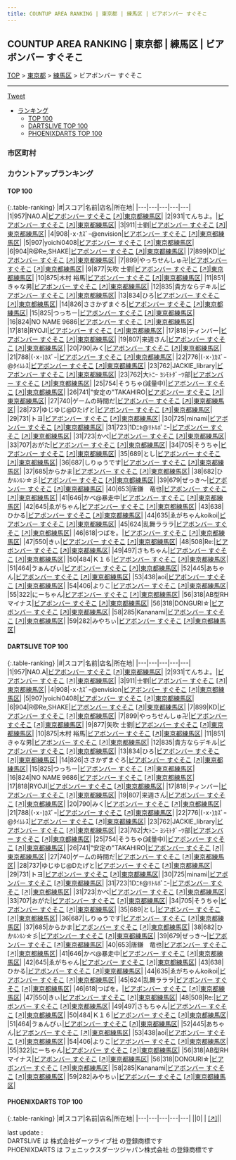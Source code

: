 ```yaml
---
title: COUNTUP AREA RANKING | 東京都 | 練馬区 | ビアボンバー すぐそこ
---
```

## COUNTUP AREA RANKING | 東京都 | 練馬区 | ビアボンバー すぐそこ

[TOP](/darts/rank/) > [東京都](/darts/rank/東京都/) > [練馬区](/darts/rank/東京都/練馬区/) > ビアボンバー すぐそこ

___

<a href="https://twitter.com/share?ref_src=twsrc%5Etfw" data-text="COUNTUP AREA RANKING | 東京都練馬区ビアボンバー すぐそこ" class="twitter-share-button" data-hashtags="DARTSLIVE,PHOENIXDARTS,darts,ダーツ" data-show-count="false">Tweet</a>

* [ランキング](#カウントアップランキング)
    * [TOP 100](#top-100)
    * [DARTSLIVE TOP 100](#dartslive-top-100)
    * [PHOENIXDARTS TOP 100](#phoenixdarts-top-100)

### 市区町村

<ul>

</ul>

### カウントアップランキング

#### TOP 100



{:.table-ranking}
|#|スコア|名前|店名|所在地|
|---|---|---|---|---|
|1|957|<span class="rank-name-dl">NAO.A</span>|<a href="/darts/rank/shops/3293f49c7e494a455f9f3321c1147265.html">ビアボンバー すぐそこ</a> <a href="https://search.dartslive.com/jp/shop/3293f49c7e494a455f9f3321c1147265">[↗]</a>|<a href="/darts/rank/東京都/練馬区">東京都練馬区</a>|
|2|931|<span class="rank-name-dl">てんちよ。</span>|<a href="/darts/rank/shops/3293f49c7e494a455f9f3321c1147265.html">ビアボンバー すぐそこ</a> <a href="https://search.dartslive.com/jp/shop/3293f49c7e494a455f9f3321c1147265">[↗]</a>|<a href="/darts/rank/東京都/練馬区">東京都練馬区</a>|
|3|911|<span class="rank-name-dl">士劉</span>|<a href="/darts/rank/shops/3293f49c7e494a455f9f3321c1147265.html">ビアボンバー すぐそこ</a> <a href="https://search.dartslive.com/jp/shop/3293f49c7e494a455f9f3321c1147265">[↗]</a>|<a href="/darts/rank/東京都/練馬区">東京都練馬区</a>|
|4|908|<span class="rank-name-dl">･x･ｶｽﾞｰ@envision</span>|<a href="/darts/rank/shops/3293f49c7e494a455f9f3321c1147265.html">ビアボンバー すぐそこ</a> <a href="https://search.dartslive.com/jp/shop/3293f49c7e494a455f9f3321c1147265">[↗]</a>|<a href="/darts/rank/東京都/練馬区">東京都練馬区</a>|
|5|907|<span class="rank-name-dl">yoichi0408</span>|<a href="/darts/rank/shops/3293f49c7e494a455f9f3321c1147265.html">ビアボンバー すぐそこ</a> <a href="https://search.dartslive.com/jp/shop/3293f49c7e494a455f9f3321c1147265">[↗]</a>|<a href="/darts/rank/東京都/練馬区">東京都練馬区</a>|
|6|904|<span class="rank-name-dl">R@Re,SHAKE</span>|<a href="/darts/rank/shops/3293f49c7e494a455f9f3321c1147265.html">ビアボンバー すぐそこ</a> <a href="https://search.dartslive.com/jp/shop/3293f49c7e494a455f9f3321c1147265">[↗]</a>|<a href="/darts/rank/東京都/練馬区">東京都練馬区</a>|
|7|899|<span class="rank-name-dl">KD</span>|<a href="/darts/rank/shops/3293f49c7e494a455f9f3321c1147265.html">ビアボンバー すぐそこ</a> <a href="https://search.dartslive.com/jp/shop/3293f49c7e494a455f9f3321c1147265">[↗]</a>|<a href="/darts/rank/東京都/練馬区">東京都練馬区</a>|
|7|899|<span class="rank-name-dl">やっちせんしゅ卍</span>|<a href="/darts/rank/shops/3293f49c7e494a455f9f3321c1147265.html">ビアボンバー すぐそこ</a> <a href="https://search.dartslive.com/jp/shop/3293f49c7e494a455f9f3321c1147265">[↗]</a>|<a href="/darts/rank/東京都/練馬区">東京都練馬区</a>|
|9|877|<span class="rank-name-dl">矢吹 士劉</span>|<a href="/darts/rank/shops/3293f49c7e494a455f9f3321c1147265.html">ビアボンバー すぐそこ</a> <a href="https://search.dartslive.com/jp/shop/3293f49c7e494a455f9f3321c1147265">[↗]</a>|<a href="/darts/rank/東京都/練馬区">東京都練馬区</a>|
|10|875|<span class="rank-name-dl">木村 裕馬</span>|<a href="/darts/rank/shops/3293f49c7e494a455f9f3321c1147265.html">ビアボンバー すぐそこ</a> <a href="https://search.dartslive.com/jp/shop/3293f49c7e494a455f9f3321c1147265">[↗]</a>|<a href="/darts/rank/東京都/練馬区">東京都練馬区</a>|
|11|851|<span class="rank-name-dl">きゃな男</span>|<a href="/darts/rank/shops/3293f49c7e494a455f9f3321c1147265.html">ビアボンバー すぐそこ</a> <a href="https://search.dartslive.com/jp/shop/3293f49c7e494a455f9f3321c1147265">[↗]</a>|<a href="/darts/rank/東京都/練馬区">東京都練馬区</a>|
|12|835|<span class="rank-name-dl">貴方ならデキル</span>|<a href="/darts/rank/shops/3293f49c7e494a455f9f3321c1147265.html">ビアボンバー すぐそこ</a> <a href="https://search.dartslive.com/jp/shop/3293f49c7e494a455f9f3321c1147265">[↗]</a>|<a href="/darts/rank/東京都/練馬区">東京都練馬区</a>|
|13|834|<span class="rank-name-dl">ひろ</span>|<a href="/darts/rank/shops/3293f49c7e494a455f9f3321c1147265.html">ビアボンバー すぐそこ</a> <a href="https://search.dartslive.com/jp/shop/3293f49c7e494a455f9f3321c1147265">[↗]</a>|<a href="/darts/rank/東京都/練馬区">東京都練馬区</a>|
|14|826|<span class="rank-name-dl">ささかずまぐろ</span>|<a href="/darts/rank/shops/3293f49c7e494a455f9f3321c1147265.html">ビアボンバー すぐそこ</a> <a href="https://search.dartslive.com/jp/shop/3293f49c7e494a455f9f3321c1147265">[↗]</a>|<a href="/darts/rank/東京都/練馬区">東京都練馬区</a>|
|15|825|<span class="rank-name-dl">つっちー</span>|<a href="/darts/rank/shops/3293f49c7e494a455f9f3321c1147265.html">ビアボンバー すぐそこ</a> <a href="https://search.dartslive.com/jp/shop/3293f49c7e494a455f9f3321c1147265">[↗]</a>|<a href="/darts/rank/東京都/練馬区">東京都練馬区</a>|
|16|824|<span class="rank-name-dl">NO NAME 9686</span>|<a href="/darts/rank/shops/3293f49c7e494a455f9f3321c1147265.html">ビアボンバー すぐそこ</a> <a href="https://search.dartslive.com/jp/shop/3293f49c7e494a455f9f3321c1147265">[↗]</a>|<a href="/darts/rank/東京都/練馬区">東京都練馬区</a>|
|17|818|<span class="rank-name-dl">RYOJI</span>|<a href="/darts/rank/shops/3293f49c7e494a455f9f3321c1147265.html">ビアボンバー すぐそこ</a> <a href="https://search.dartslive.com/jp/shop/3293f49c7e494a455f9f3321c1147265">[↗]</a>|<a href="/darts/rank/東京都/練馬区">東京都練馬区</a>|
|17|818|<span class="rank-name-dl">ティンバー</span>|<a href="/darts/rank/shops/3293f49c7e494a455f9f3321c1147265.html">ビアボンバー すぐそこ</a> <a href="https://search.dartslive.com/jp/shop/3293f49c7e494a455f9f3321c1147265">[↗]</a>|<a href="/darts/rank/東京都/練馬区">東京都練馬区</a>|
|19|807|<span class="rank-name-dl">来週さん</span>|<a href="/darts/rank/shops/3293f49c7e494a455f9f3321c1147265.html">ビアボンバー すぐそこ</a> <a href="https://search.dartslive.com/jp/shop/3293f49c7e494a455f9f3321c1147265">[↗]</a>|<a href="/darts/rank/東京都/練馬区">東京都練馬区</a>|
|20|790|<span class="rank-name-dl">みく</span>|<a href="/darts/rank/shops/3293f49c7e494a455f9f3321c1147265.html">ビアボンバー すぐそこ</a> <a href="https://search.dartslive.com/jp/shop/3293f49c7e494a455f9f3321c1147265">[↗]</a>|<a href="/darts/rank/東京都/練馬区">東京都練馬区</a>|
|21|788|<span class="rank-name-dl">(･x･)ｶｽﾞｰ</span>|<a href="/darts/rank/shops/3293f49c7e494a455f9f3321c1147265.html">ビアボンバー すぐそこ</a> <a href="https://search.dartslive.com/jp/shop/3293f49c7e494a455f9f3321c1147265">[↗]</a>|<a href="/darts/rank/東京都/練馬区">東京都練馬区</a>|
|22|776|<span class="rank-name-dl">(･x･)ｶｽﾞｰ@ﾀｲﾑﾚｽ</span>|<a href="/darts/rank/shops/3293f49c7e494a455f9f3321c1147265.html">ビアボンバー すぐそこ</a> <a href="https://search.dartslive.com/jp/shop/3293f49c7e494a455f9f3321c1147265">[↗]</a>|<a href="/darts/rank/東京都/練馬区">東京都練馬区</a>|
|23|762|<span class="rank-name-dl">JACKIE_library</span>|<a href="/darts/rank/shops/3293f49c7e494a455f9f3321c1147265.html">ビアボンバー すぐそこ</a> <a href="https://search.dartslive.com/jp/shop/3293f49c7e494a455f9f3321c1147265">[↗]</a>|<a href="/darts/rank/東京都/練馬区">東京都練馬区</a>|
|23|762|<span class="rank-name-dl">大ﾄﾆｰ ﾖｼﾓﾄﾀﾞｰﾂ部</span>|<a href="/darts/rank/shops/3293f49c7e494a455f9f3321c1147265.html">ビアボンバー すぐそこ</a> <a href="https://search.dartslive.com/jp/shop/3293f49c7e494a455f9f3321c1147265">[↗]</a>|<a href="/darts/rank/東京都/練馬区">東京都練馬区</a>|
|25|754|<span class="rank-name-dl">そうちゃ(減量中)</span>|<a href="/darts/rank/shops/3293f49c7e494a455f9f3321c1147265.html">ビアボンバー すぐそこ</a> <a href="https://search.dartslive.com/jp/shop/3293f49c7e494a455f9f3321c1147265">[↗]</a>|<a href="/darts/rank/東京都/練馬区">東京都練馬区</a>|
|26|741|<span class="rank-name-dl">&quot;安定の&quot;TAKAHIRO</span>|<a href="/darts/rank/shops/3293f49c7e494a455f9f3321c1147265.html">ビアボンバー すぐそこ</a> <a href="https://search.dartslive.com/jp/shop/3293f49c7e494a455f9f3321c1147265">[↗]</a>|<a href="/darts/rank/東京都/練馬区">東京都練馬区</a>|
|27|740|<span class="rank-name-dl">ゲームの時間だ</span>|<a href="/darts/rank/shops/3293f49c7e494a455f9f3321c1147265.html">ビアボンバー すぐそこ</a> <a href="https://search.dartslive.com/jp/shop/3293f49c7e494a455f9f3321c1147265">[↗]</a>|<a href="/darts/rank/東京都/練馬区">東京都練馬区</a>|
|28|737|<span class="rank-name-dl">ゆじゆじ@Dたげと</span>|<a href="/darts/rank/shops/3293f49c7e494a455f9f3321c1147265.html">ビアボンバー すぐそこ</a> <a href="https://search.dartslive.com/jp/shop/3293f49c7e494a455f9f3321c1147265">[↗]</a>|<a href="/darts/rank/東京都/練馬区">東京都練馬区</a>|
|29|731|<span class="rank-name-dl">トヨ</span>|<a href="/darts/rank/shops/3293f49c7e494a455f9f3321c1147265.html">ビアボンバー すぐそこ</a> <a href="https://search.dartslive.com/jp/shop/3293f49c7e494a455f9f3321c1147265">[↗]</a>|<a href="/darts/rank/東京都/練馬区">東京都練馬区</a>|
|30|725|<span class="rank-name-dl">minami</span>|<a href="/darts/rank/shops/3293f49c7e494a455f9f3321c1147265.html">ビアボンバー すぐそこ</a> <a href="https://search.dartslive.com/jp/shop/3293f49c7e494a455f9f3321c1147265">[↗]</a>|<a href="/darts/rank/東京都/練馬区">東京都練馬区</a>|
|31|723|<span class="rank-name-dl">1Dﾆｷ@ﾘﾄﾙﾎﾟﾆｰ</span>|<a href="/darts/rank/shops/3293f49c7e494a455f9f3321c1147265.html">ビアボンバー すぐそこ</a> <a href="https://search.dartslive.com/jp/shop/3293f49c7e494a455f9f3321c1147265">[↗]</a>|<a href="/darts/rank/東京都/練馬区">東京都練馬区</a>|
|31|723|<span class="rank-name-dl">かべ</span>|<a href="/darts/rank/shops/3293f49c7e494a455f9f3321c1147265.html">ビアボンバー すぐそこ</a> <a href="https://search.dartslive.com/jp/shop/3293f49c7e494a455f9f3321c1147265">[↗]</a>|<a href="/darts/rank/東京都/練馬区">東京都練馬区</a>|
|33|707|<span class="rank-name-dl">おがた</span>|<a href="/darts/rank/shops/3293f49c7e494a455f9f3321c1147265.html">ビアボンバー すぐそこ</a> <a href="https://search.dartslive.com/jp/shop/3293f49c7e494a455f9f3321c1147265">[↗]</a>|<a href="/darts/rank/東京都/練馬区">東京都練馬区</a>|
|34|705|<span class="rank-name-dl">そうちゃ</span>|<a href="/darts/rank/shops/3293f49c7e494a455f9f3321c1147265.html">ビアボンバー すぐそこ</a> <a href="https://search.dartslive.com/jp/shop/3293f49c7e494a455f9f3321c1147265">[↗]</a>|<a href="/darts/rank/東京都/練馬区">東京都練馬区</a>|
|35|689|<span class="rank-name-dl">とし</span>|<a href="/darts/rank/shops/3293f49c7e494a455f9f3321c1147265.html">ビアボンバー すぐそこ</a> <a href="https://search.dartslive.com/jp/shop/3293f49c7e494a455f9f3321c1147265">[↗]</a>|<a href="/darts/rank/東京都/練馬区">東京都練馬区</a>|
|36|687|<span class="rank-name-dl">しりゅうです</span>|<a href="/darts/rank/shops/3293f49c7e494a455f9f3321c1147265.html">ビアボンバー すぐそこ</a> <a href="https://search.dartslive.com/jp/shop/3293f49c7e494a455f9f3321c1147265">[↗]</a>|<a href="/darts/rank/東京都/練馬区">東京都練馬区</a>|
|37|685|<span class="rank-name-dl">からかま</span>|<a href="/darts/rank/shops/3293f49c7e494a455f9f3321c1147265.html">ビアボンバー すぐそこ</a> <a href="https://search.dartslive.com/jp/shop/3293f49c7e494a455f9f3321c1147265">[↗]</a>|<a href="/darts/rank/東京都/練馬区">東京都練馬区</a>|
|38|682|<span class="rank-name-dl">ひかﾙﾝﾙﾝ☆彡</span>|<a href="/darts/rank/shops/3293f49c7e494a455f9f3321c1147265.html">ビアボンバー すぐそこ</a> <a href="https://search.dartslive.com/jp/shop/3293f49c7e494a455f9f3321c1147265">[↗]</a>|<a href="/darts/rank/東京都/練馬区">東京都練馬区</a>|
|39|679|<span class="rank-name-dl">ぜっき〜</span>|<a href="/darts/rank/shops/3293f49c7e494a455f9f3321c1147265.html">ビアボンバー すぐそこ</a> <a href="https://search.dartslive.com/jp/shop/3293f49c7e494a455f9f3321c1147265">[↗]</a>|<a href="/darts/rank/東京都/練馬区">東京都練馬区</a>|
|40|653|<span class="rank-name-dl">唐鎌　竜也</span>|<a href="/darts/rank/shops/3293f49c7e494a455f9f3321c1147265.html">ビアボンバー すぐそこ</a> <a href="https://search.dartslive.com/jp/shop/3293f49c7e494a455f9f3321c1147265">[↗]</a>|<a href="/darts/rank/東京都/練馬区">東京都練馬区</a>|
|41|646|<span class="rank-name-dl">かべ@暴走中</span>|<a href="/darts/rank/shops/3293f49c7e494a455f9f3321c1147265.html">ビアボンバー すぐそこ</a> <a href="https://search.dartslive.com/jp/shop/3293f49c7e494a455f9f3321c1147265">[↗]</a>|<a href="/darts/rank/東京都/練馬区">東京都練馬区</a>|
|42|645|<span class="rank-name-dl">ゑがちゃん</span>|<a href="/darts/rank/shops/3293f49c7e494a455f9f3321c1147265.html">ビアボンバー すぐそこ</a> <a href="https://search.dartslive.com/jp/shop/3293f49c7e494a455f9f3321c1147265">[↗]</a>|<a href="/darts/rank/東京都/練馬区">東京都練馬区</a>|
|43|638|<span class="rank-name-dl">ひかる</span>|<a href="/darts/rank/shops/3293f49c7e494a455f9f3321c1147265.html">ビアボンバー すぐそこ</a> <a href="https://search.dartslive.com/jp/shop/3293f49c7e494a455f9f3321c1147265">[↗]</a>|<a href="/darts/rank/東京都/練馬区">東京都練馬区</a>|
|44|635|<span class="rank-name-dl">ゑがちゃんkoikoi</span>|<a href="/darts/rank/shops/3293f49c7e494a455f9f3321c1147265.html">ビアボンバー すぐそこ</a> <a href="https://search.dartslive.com/jp/shop/3293f49c7e494a455f9f3321c1147265">[↗]</a>|<a href="/darts/rank/東京都/練馬区">東京都練馬区</a>|
|45|624|<span class="rank-name-dl">乱舞ラララ</span>|<a href="/darts/rank/shops/3293f49c7e494a455f9f3321c1147265.html">ビアボンバー すぐそこ</a> <a href="https://search.dartslive.com/jp/shop/3293f49c7e494a455f9f3321c1147265">[↗]</a>|<a href="/darts/rank/東京都/練馬区">東京都練馬区</a>|
|46|618|<span class="rank-name-dl">つばを。</span>|<a href="/darts/rank/shops/3293f49c7e494a455f9f3321c1147265.html">ビアボンバー すぐそこ</a> <a href="https://search.dartslive.com/jp/shop/3293f49c7e494a455f9f3321c1147265">[↗]</a>|<a href="/darts/rank/東京都/練馬区">東京都練馬区</a>|
|47|550|<span class="rank-name-dl">きぃ</span>|<a href="/darts/rank/shops/3293f49c7e494a455f9f3321c1147265.html">ビアボンバー すぐそこ</a> <a href="https://search.dartslive.com/jp/shop/3293f49c7e494a455f9f3321c1147265">[↗]</a>|<a href="/darts/rank/東京都/練馬区">東京都練馬区</a>|
|48|508|<span class="rank-name-dl">Re:</span>|<a href="/darts/rank/shops/3293f49c7e494a455f9f3321c1147265.html">ビアボンバー すぐそこ</a> <a href="https://search.dartslive.com/jp/shop/3293f49c7e494a455f9f3321c1147265">[↗]</a>|<a href="/darts/rank/東京都/練馬区">東京都練馬区</a>|
|49|497|<span class="rank-name-dl">さもちゃん</span>|<a href="/darts/rank/shops/3293f49c7e494a455f9f3321c1147265.html">ビアボンバー すぐそこ</a> <a href="https://search.dartslive.com/jp/shop/3293f49c7e494a455f9f3321c1147265">[↗]</a>|<a href="/darts/rank/東京都/練馬区">東京都練馬区</a>|
|50|484|<span class="rank-name-dl">Ｋ１６</span>|<a href="/darts/rank/shops/3293f49c7e494a455f9f3321c1147265.html">ビアボンバー すぐそこ</a> <a href="https://search.dartslive.com/jp/shop/3293f49c7e494a455f9f3321c1147265">[↗]</a>|<a href="/darts/rank/東京都/練馬区">東京都練馬区</a>|
|51|464|<span class="rank-name-dl">ゔぁんぴぃ</span>|<a href="/darts/rank/shops/3293f49c7e494a455f9f3321c1147265.html">ビアボンバー すぐそこ</a> <a href="https://search.dartslive.com/jp/shop/3293f49c7e494a455f9f3321c1147265">[↗]</a>|<a href="/darts/rank/東京都/練馬区">東京都練馬区</a>|
|52|445|<span class="rank-name-dl">あちゃん</span>|<a href="/darts/rank/shops/3293f49c7e494a455f9f3321c1147265.html">ビアボンバー すぐそこ</a> <a href="https://search.dartslive.com/jp/shop/3293f49c7e494a455f9f3321c1147265">[↗]</a>|<a href="/darts/rank/東京都/練馬区">東京都練馬区</a>|
|53|438|<span class="rank-name-dl">aoi</span>|<a href="/darts/rank/shops/3293f49c7e494a455f9f3321c1147265.html">ビアボンバー すぐそこ</a> <a href="https://search.dartslive.com/jp/shop/3293f49c7e494a455f9f3321c1147265">[↗]</a>|<a href="/darts/rank/東京都/練馬区">東京都練馬区</a>|
|54|406|<span class="rank-name-dl">よりこ</span>|<a href="/darts/rank/shops/3293f49c7e494a455f9f3321c1147265.html">ビアボンバー すぐそこ</a> <a href="https://search.dartslive.com/jp/shop/3293f49c7e494a455f9f3321c1147265">[↗]</a>|<a href="/darts/rank/東京都/練馬区">東京都練馬区</a>|
|55|322|<span class="rank-name-dl">にーちゃん</span>|<a href="/darts/rank/shops/3293f49c7e494a455f9f3321c1147265.html">ビアボンバー すぐそこ</a> <a href="https://search.dartslive.com/jp/shop/3293f49c7e494a455f9f3321c1147265">[↗]</a>|<a href="/darts/rank/東京都/練馬区">東京都練馬区</a>|
|56|318|<span class="rank-name-dl">AB型RHマイナス</span>|<a href="/darts/rank/shops/3293f49c7e494a455f9f3321c1147265.html">ビアボンバー すぐそこ</a> <a href="https://search.dartslive.com/jp/shop/3293f49c7e494a455f9f3321c1147265">[↗]</a>|<a href="/darts/rank/東京都/練馬区">東京都練馬区</a>|
|56|318|<span class="rank-name-dl">DONGURI☆</span>|<a href="/darts/rank/shops/3293f49c7e494a455f9f3321c1147265.html">ビアボンバー すぐそこ</a> <a href="https://search.dartslive.com/jp/shop/3293f49c7e494a455f9f3321c1147265">[↗]</a>|<a href="/darts/rank/東京都/練馬区">東京都練馬区</a>|
|58|285|<span class="rank-name-dl">Kananami</span>|<a href="/darts/rank/shops/3293f49c7e494a455f9f3321c1147265.html">ビアボンバー すぐそこ</a> <a href="https://search.dartslive.com/jp/shop/3293f49c7e494a455f9f3321c1147265">[↗]</a>|<a href="/darts/rank/東京都/練馬区">東京都練馬区</a>|
|59|282|<span class="rank-name-dl">みやちぃ</span>|<a href="/darts/rank/shops/3293f49c7e494a455f9f3321c1147265.html">ビアボンバー すぐそこ</a> <a href="https://search.dartslive.com/jp/shop/3293f49c7e494a455f9f3321c1147265">[↗]</a>|<a href="/darts/rank/東京都/練馬区">東京都練馬区</a>|


#### DARTSLIVE TOP 100



{:.table-ranking}
|#|スコア|名前|店名|所在地|
|---|---|---|---|---|
|1|957|<span class="rank-name-dl">NAO.A</span>|<a href="/darts/rank/shops/3293f49c7e494a455f9f3321c1147265.html">ビアボンバー すぐそこ</a> <a href="https://search.dartslive.com/jp/shop/3293f49c7e494a455f9f3321c1147265">[↗]</a>|<a href="/darts/rank/東京都/練馬区">東京都練馬区</a>|
|2|931|<span class="rank-name-dl">てんちよ。</span>|<a href="/darts/rank/shops/3293f49c7e494a455f9f3321c1147265.html">ビアボンバー すぐそこ</a> <a href="https://search.dartslive.com/jp/shop/3293f49c7e494a455f9f3321c1147265">[↗]</a>|<a href="/darts/rank/東京都/練馬区">東京都練馬区</a>|
|3|911|<span class="rank-name-dl">士劉</span>|<a href="/darts/rank/shops/3293f49c7e494a455f9f3321c1147265.html">ビアボンバー すぐそこ</a> <a href="https://search.dartslive.com/jp/shop/3293f49c7e494a455f9f3321c1147265">[↗]</a>|<a href="/darts/rank/東京都/練馬区">東京都練馬区</a>|
|4|908|<span class="rank-name-dl">･x･ｶｽﾞｰ@envision</span>|<a href="/darts/rank/shops/3293f49c7e494a455f9f3321c1147265.html">ビアボンバー すぐそこ</a> <a href="https://search.dartslive.com/jp/shop/3293f49c7e494a455f9f3321c1147265">[↗]</a>|<a href="/darts/rank/東京都/練馬区">東京都練馬区</a>|
|5|907|<span class="rank-name-dl">yoichi0408</span>|<a href="/darts/rank/shops/3293f49c7e494a455f9f3321c1147265.html">ビアボンバー すぐそこ</a> <a href="https://search.dartslive.com/jp/shop/3293f49c7e494a455f9f3321c1147265">[↗]</a>|<a href="/darts/rank/東京都/練馬区">東京都練馬区</a>|
|6|904|<span class="rank-name-dl">R@Re,SHAKE</span>|<a href="/darts/rank/shops/3293f49c7e494a455f9f3321c1147265.html">ビアボンバー すぐそこ</a> <a href="https://search.dartslive.com/jp/shop/3293f49c7e494a455f9f3321c1147265">[↗]</a>|<a href="/darts/rank/東京都/練馬区">東京都練馬区</a>|
|7|899|<span class="rank-name-dl">KD</span>|<a href="/darts/rank/shops/3293f49c7e494a455f9f3321c1147265.html">ビアボンバー すぐそこ</a> <a href="https://search.dartslive.com/jp/shop/3293f49c7e494a455f9f3321c1147265">[↗]</a>|<a href="/darts/rank/東京都/練馬区">東京都練馬区</a>|
|7|899|<span class="rank-name-dl">やっちせんしゅ卍</span>|<a href="/darts/rank/shops/3293f49c7e494a455f9f3321c1147265.html">ビアボンバー すぐそこ</a> <a href="https://search.dartslive.com/jp/shop/3293f49c7e494a455f9f3321c1147265">[↗]</a>|<a href="/darts/rank/東京都/練馬区">東京都練馬区</a>|
|9|877|<span class="rank-name-dl">矢吹 士劉</span>|<a href="/darts/rank/shops/3293f49c7e494a455f9f3321c1147265.html">ビアボンバー すぐそこ</a> <a href="https://search.dartslive.com/jp/shop/3293f49c7e494a455f9f3321c1147265">[↗]</a>|<a href="/darts/rank/東京都/練馬区">東京都練馬区</a>|
|10|875|<span class="rank-name-dl">木村 裕馬</span>|<a href="/darts/rank/shops/3293f49c7e494a455f9f3321c1147265.html">ビアボンバー すぐそこ</a> <a href="https://search.dartslive.com/jp/shop/3293f49c7e494a455f9f3321c1147265">[↗]</a>|<a href="/darts/rank/東京都/練馬区">東京都練馬区</a>|
|11|851|<span class="rank-name-dl">きゃな男</span>|<a href="/darts/rank/shops/3293f49c7e494a455f9f3321c1147265.html">ビアボンバー すぐそこ</a> <a href="https://search.dartslive.com/jp/shop/3293f49c7e494a455f9f3321c1147265">[↗]</a>|<a href="/darts/rank/東京都/練馬区">東京都練馬区</a>|
|12|835|<span class="rank-name-dl">貴方ならデキル</span>|<a href="/darts/rank/shops/3293f49c7e494a455f9f3321c1147265.html">ビアボンバー すぐそこ</a> <a href="https://search.dartslive.com/jp/shop/3293f49c7e494a455f9f3321c1147265">[↗]</a>|<a href="/darts/rank/東京都/練馬区">東京都練馬区</a>|
|13|834|<span class="rank-name-dl">ひろ</span>|<a href="/darts/rank/shops/3293f49c7e494a455f9f3321c1147265.html">ビアボンバー すぐそこ</a> <a href="https://search.dartslive.com/jp/shop/3293f49c7e494a455f9f3321c1147265">[↗]</a>|<a href="/darts/rank/東京都/練馬区">東京都練馬区</a>|
|14|826|<span class="rank-name-dl">ささかずまぐろ</span>|<a href="/darts/rank/shops/3293f49c7e494a455f9f3321c1147265.html">ビアボンバー すぐそこ</a> <a href="https://search.dartslive.com/jp/shop/3293f49c7e494a455f9f3321c1147265">[↗]</a>|<a href="/darts/rank/東京都/練馬区">東京都練馬区</a>|
|15|825|<span class="rank-name-dl">つっちー</span>|<a href="/darts/rank/shops/3293f49c7e494a455f9f3321c1147265.html">ビアボンバー すぐそこ</a> <a href="https://search.dartslive.com/jp/shop/3293f49c7e494a455f9f3321c1147265">[↗]</a>|<a href="/darts/rank/東京都/練馬区">東京都練馬区</a>|
|16|824|<span class="rank-name-dl">NO NAME 9686</span>|<a href="/darts/rank/shops/3293f49c7e494a455f9f3321c1147265.html">ビアボンバー すぐそこ</a> <a href="https://search.dartslive.com/jp/shop/3293f49c7e494a455f9f3321c1147265">[↗]</a>|<a href="/darts/rank/東京都/練馬区">東京都練馬区</a>|
|17|818|<span class="rank-name-dl">RYOJI</span>|<a href="/darts/rank/shops/3293f49c7e494a455f9f3321c1147265.html">ビアボンバー すぐそこ</a> <a href="https://search.dartslive.com/jp/shop/3293f49c7e494a455f9f3321c1147265">[↗]</a>|<a href="/darts/rank/東京都/練馬区">東京都練馬区</a>|
|17|818|<span class="rank-name-dl">ティンバー</span>|<a href="/darts/rank/shops/3293f49c7e494a455f9f3321c1147265.html">ビアボンバー すぐそこ</a> <a href="https://search.dartslive.com/jp/shop/3293f49c7e494a455f9f3321c1147265">[↗]</a>|<a href="/darts/rank/東京都/練馬区">東京都練馬区</a>|
|19|807|<span class="rank-name-dl">来週さん</span>|<a href="/darts/rank/shops/3293f49c7e494a455f9f3321c1147265.html">ビアボンバー すぐそこ</a> <a href="https://search.dartslive.com/jp/shop/3293f49c7e494a455f9f3321c1147265">[↗]</a>|<a href="/darts/rank/東京都/練馬区">東京都練馬区</a>|
|20|790|<span class="rank-name-dl">みく</span>|<a href="/darts/rank/shops/3293f49c7e494a455f9f3321c1147265.html">ビアボンバー すぐそこ</a> <a href="https://search.dartslive.com/jp/shop/3293f49c7e494a455f9f3321c1147265">[↗]</a>|<a href="/darts/rank/東京都/練馬区">東京都練馬区</a>|
|21|788|<span class="rank-name-dl">(･x･)ｶｽﾞｰ</span>|<a href="/darts/rank/shops/3293f49c7e494a455f9f3321c1147265.html">ビアボンバー すぐそこ</a> <a href="https://search.dartslive.com/jp/shop/3293f49c7e494a455f9f3321c1147265">[↗]</a>|<a href="/darts/rank/東京都/練馬区">東京都練馬区</a>|
|22|776|<span class="rank-name-dl">(･x･)ｶｽﾞｰ@ﾀｲﾑﾚｽ</span>|<a href="/darts/rank/shops/3293f49c7e494a455f9f3321c1147265.html">ビアボンバー すぐそこ</a> <a href="https://search.dartslive.com/jp/shop/3293f49c7e494a455f9f3321c1147265">[↗]</a>|<a href="/darts/rank/東京都/練馬区">東京都練馬区</a>|
|23|762|<span class="rank-name-dl">JACKIE_library</span>|<a href="/darts/rank/shops/3293f49c7e494a455f9f3321c1147265.html">ビアボンバー すぐそこ</a> <a href="https://search.dartslive.com/jp/shop/3293f49c7e494a455f9f3321c1147265">[↗]</a>|<a href="/darts/rank/東京都/練馬区">東京都練馬区</a>|
|23|762|<span class="rank-name-dl">大ﾄﾆｰ ﾖｼﾓﾄﾀﾞｰﾂ部</span>|<a href="/darts/rank/shops/3293f49c7e494a455f9f3321c1147265.html">ビアボンバー すぐそこ</a> <a href="https://search.dartslive.com/jp/shop/3293f49c7e494a455f9f3321c1147265">[↗]</a>|<a href="/darts/rank/東京都/練馬区">東京都練馬区</a>|
|25|754|<span class="rank-name-dl">そうちゃ(減量中)</span>|<a href="/darts/rank/shops/3293f49c7e494a455f9f3321c1147265.html">ビアボンバー すぐそこ</a> <a href="https://search.dartslive.com/jp/shop/3293f49c7e494a455f9f3321c1147265">[↗]</a>|<a href="/darts/rank/東京都/練馬区">東京都練馬区</a>|
|26|741|<span class="rank-name-dl">&quot;安定の&quot;TAKAHIRO</span>|<a href="/darts/rank/shops/3293f49c7e494a455f9f3321c1147265.html">ビアボンバー すぐそこ</a> <a href="https://search.dartslive.com/jp/shop/3293f49c7e494a455f9f3321c1147265">[↗]</a>|<a href="/darts/rank/東京都/練馬区">東京都練馬区</a>|
|27|740|<span class="rank-name-dl">ゲームの時間だ</span>|<a href="/darts/rank/shops/3293f49c7e494a455f9f3321c1147265.html">ビアボンバー すぐそこ</a> <a href="https://search.dartslive.com/jp/shop/3293f49c7e494a455f9f3321c1147265">[↗]</a>|<a href="/darts/rank/東京都/練馬区">東京都練馬区</a>|
|28|737|<span class="rank-name-dl">ゆじゆじ@Dたげと</span>|<a href="/darts/rank/shops/3293f49c7e494a455f9f3321c1147265.html">ビアボンバー すぐそこ</a> <a href="https://search.dartslive.com/jp/shop/3293f49c7e494a455f9f3321c1147265">[↗]</a>|<a href="/darts/rank/東京都/練馬区">東京都練馬区</a>|
|29|731|<span class="rank-name-dl">トヨ</span>|<a href="/darts/rank/shops/3293f49c7e494a455f9f3321c1147265.html">ビアボンバー すぐそこ</a> <a href="https://search.dartslive.com/jp/shop/3293f49c7e494a455f9f3321c1147265">[↗]</a>|<a href="/darts/rank/東京都/練馬区">東京都練馬区</a>|
|30|725|<span class="rank-name-dl">minami</span>|<a href="/darts/rank/shops/3293f49c7e494a455f9f3321c1147265.html">ビアボンバー すぐそこ</a> <a href="https://search.dartslive.com/jp/shop/3293f49c7e494a455f9f3321c1147265">[↗]</a>|<a href="/darts/rank/東京都/練馬区">東京都練馬区</a>|
|31|723|<span class="rank-name-dl">1Dﾆｷ@ﾘﾄﾙﾎﾟﾆｰ</span>|<a href="/darts/rank/shops/3293f49c7e494a455f9f3321c1147265.html">ビアボンバー すぐそこ</a> <a href="https://search.dartslive.com/jp/shop/3293f49c7e494a455f9f3321c1147265">[↗]</a>|<a href="/darts/rank/東京都/練馬区">東京都練馬区</a>|
|31|723|<span class="rank-name-dl">かべ</span>|<a href="/darts/rank/shops/3293f49c7e494a455f9f3321c1147265.html">ビアボンバー すぐそこ</a> <a href="https://search.dartslive.com/jp/shop/3293f49c7e494a455f9f3321c1147265">[↗]</a>|<a href="/darts/rank/東京都/練馬区">東京都練馬区</a>|
|33|707|<span class="rank-name-dl">おがた</span>|<a href="/darts/rank/shops/3293f49c7e494a455f9f3321c1147265.html">ビアボンバー すぐそこ</a> <a href="https://search.dartslive.com/jp/shop/3293f49c7e494a455f9f3321c1147265">[↗]</a>|<a href="/darts/rank/東京都/練馬区">東京都練馬区</a>|
|34|705|<span class="rank-name-dl">そうちゃ</span>|<a href="/darts/rank/shops/3293f49c7e494a455f9f3321c1147265.html">ビアボンバー すぐそこ</a> <a href="https://search.dartslive.com/jp/shop/3293f49c7e494a455f9f3321c1147265">[↗]</a>|<a href="/darts/rank/東京都/練馬区">東京都練馬区</a>|
|35|689|<span class="rank-name-dl">とし</span>|<a href="/darts/rank/shops/3293f49c7e494a455f9f3321c1147265.html">ビアボンバー すぐそこ</a> <a href="https://search.dartslive.com/jp/shop/3293f49c7e494a455f9f3321c1147265">[↗]</a>|<a href="/darts/rank/東京都/練馬区">東京都練馬区</a>|
|36|687|<span class="rank-name-dl">しりゅうです</span>|<a href="/darts/rank/shops/3293f49c7e494a455f9f3321c1147265.html">ビアボンバー すぐそこ</a> <a href="https://search.dartslive.com/jp/shop/3293f49c7e494a455f9f3321c1147265">[↗]</a>|<a href="/darts/rank/東京都/練馬区">東京都練馬区</a>|
|37|685|<span class="rank-name-dl">からかま</span>|<a href="/darts/rank/shops/3293f49c7e494a455f9f3321c1147265.html">ビアボンバー すぐそこ</a> <a href="https://search.dartslive.com/jp/shop/3293f49c7e494a455f9f3321c1147265">[↗]</a>|<a href="/darts/rank/東京都/練馬区">東京都練馬区</a>|
|38|682|<span class="rank-name-dl">ひかﾙﾝﾙﾝ☆彡</span>|<a href="/darts/rank/shops/3293f49c7e494a455f9f3321c1147265.html">ビアボンバー すぐそこ</a> <a href="https://search.dartslive.com/jp/shop/3293f49c7e494a455f9f3321c1147265">[↗]</a>|<a href="/darts/rank/東京都/練馬区">東京都練馬区</a>|
|39|679|<span class="rank-name-dl">ぜっき〜</span>|<a href="/darts/rank/shops/3293f49c7e494a455f9f3321c1147265.html">ビアボンバー すぐそこ</a> <a href="https://search.dartslive.com/jp/shop/3293f49c7e494a455f9f3321c1147265">[↗]</a>|<a href="/darts/rank/東京都/練馬区">東京都練馬区</a>|
|40|653|<span class="rank-name-dl">唐鎌　竜也</span>|<a href="/darts/rank/shops/3293f49c7e494a455f9f3321c1147265.html">ビアボンバー すぐそこ</a> <a href="https://search.dartslive.com/jp/shop/3293f49c7e494a455f9f3321c1147265">[↗]</a>|<a href="/darts/rank/東京都/練馬区">東京都練馬区</a>|
|41|646|<span class="rank-name-dl">かべ@暴走中</span>|<a href="/darts/rank/shops/3293f49c7e494a455f9f3321c1147265.html">ビアボンバー すぐそこ</a> <a href="https://search.dartslive.com/jp/shop/3293f49c7e494a455f9f3321c1147265">[↗]</a>|<a href="/darts/rank/東京都/練馬区">東京都練馬区</a>|
|42|645|<span class="rank-name-dl">ゑがちゃん</span>|<a href="/darts/rank/shops/3293f49c7e494a455f9f3321c1147265.html">ビアボンバー すぐそこ</a> <a href="https://search.dartslive.com/jp/shop/3293f49c7e494a455f9f3321c1147265">[↗]</a>|<a href="/darts/rank/東京都/練馬区">東京都練馬区</a>|
|43|638|<span class="rank-name-dl">ひかる</span>|<a href="/darts/rank/shops/3293f49c7e494a455f9f3321c1147265.html">ビアボンバー すぐそこ</a> <a href="https://search.dartslive.com/jp/shop/3293f49c7e494a455f9f3321c1147265">[↗]</a>|<a href="/darts/rank/東京都/練馬区">東京都練馬区</a>|
|44|635|<span class="rank-name-dl">ゑがちゃんkoikoi</span>|<a href="/darts/rank/shops/3293f49c7e494a455f9f3321c1147265.html">ビアボンバー すぐそこ</a> <a href="https://search.dartslive.com/jp/shop/3293f49c7e494a455f9f3321c1147265">[↗]</a>|<a href="/darts/rank/東京都/練馬区">東京都練馬区</a>|
|45|624|<span class="rank-name-dl">乱舞ラララ</span>|<a href="/darts/rank/shops/3293f49c7e494a455f9f3321c1147265.html">ビアボンバー すぐそこ</a> <a href="https://search.dartslive.com/jp/shop/3293f49c7e494a455f9f3321c1147265">[↗]</a>|<a href="/darts/rank/東京都/練馬区">東京都練馬区</a>|
|46|618|<span class="rank-name-dl">つばを。</span>|<a href="/darts/rank/shops/3293f49c7e494a455f9f3321c1147265.html">ビアボンバー すぐそこ</a> <a href="https://search.dartslive.com/jp/shop/3293f49c7e494a455f9f3321c1147265">[↗]</a>|<a href="/darts/rank/東京都/練馬区">東京都練馬区</a>|
|47|550|<span class="rank-name-dl">きぃ</span>|<a href="/darts/rank/shops/3293f49c7e494a455f9f3321c1147265.html">ビアボンバー すぐそこ</a> <a href="https://search.dartslive.com/jp/shop/3293f49c7e494a455f9f3321c1147265">[↗]</a>|<a href="/darts/rank/東京都/練馬区">東京都練馬区</a>|
|48|508|<span class="rank-name-dl">Re:</span>|<a href="/darts/rank/shops/3293f49c7e494a455f9f3321c1147265.html">ビアボンバー すぐそこ</a> <a href="https://search.dartslive.com/jp/shop/3293f49c7e494a455f9f3321c1147265">[↗]</a>|<a href="/darts/rank/東京都/練馬区">東京都練馬区</a>|
|49|497|<span class="rank-name-dl">さもちゃん</span>|<a href="/darts/rank/shops/3293f49c7e494a455f9f3321c1147265.html">ビアボンバー すぐそこ</a> <a href="https://search.dartslive.com/jp/shop/3293f49c7e494a455f9f3321c1147265">[↗]</a>|<a href="/darts/rank/東京都/練馬区">東京都練馬区</a>|
|50|484|<span class="rank-name-dl">Ｋ１６</span>|<a href="/darts/rank/shops/3293f49c7e494a455f9f3321c1147265.html">ビアボンバー すぐそこ</a> <a href="https://search.dartslive.com/jp/shop/3293f49c7e494a455f9f3321c1147265">[↗]</a>|<a href="/darts/rank/東京都/練馬区">東京都練馬区</a>|
|51|464|<span class="rank-name-dl">ゔぁんぴぃ</span>|<a href="/darts/rank/shops/3293f49c7e494a455f9f3321c1147265.html">ビアボンバー すぐそこ</a> <a href="https://search.dartslive.com/jp/shop/3293f49c7e494a455f9f3321c1147265">[↗]</a>|<a href="/darts/rank/東京都/練馬区">東京都練馬区</a>|
|52|445|<span class="rank-name-dl">あちゃん</span>|<a href="/darts/rank/shops/3293f49c7e494a455f9f3321c1147265.html">ビアボンバー すぐそこ</a> <a href="https://search.dartslive.com/jp/shop/3293f49c7e494a455f9f3321c1147265">[↗]</a>|<a href="/darts/rank/東京都/練馬区">東京都練馬区</a>|
|53|438|<span class="rank-name-dl">aoi</span>|<a href="/darts/rank/shops/3293f49c7e494a455f9f3321c1147265.html">ビアボンバー すぐそこ</a> <a href="https://search.dartslive.com/jp/shop/3293f49c7e494a455f9f3321c1147265">[↗]</a>|<a href="/darts/rank/東京都/練馬区">東京都練馬区</a>|
|54|406|<span class="rank-name-dl">よりこ</span>|<a href="/darts/rank/shops/3293f49c7e494a455f9f3321c1147265.html">ビアボンバー すぐそこ</a> <a href="https://search.dartslive.com/jp/shop/3293f49c7e494a455f9f3321c1147265">[↗]</a>|<a href="/darts/rank/東京都/練馬区">東京都練馬区</a>|
|55|322|<span class="rank-name-dl">にーちゃん</span>|<a href="/darts/rank/shops/3293f49c7e494a455f9f3321c1147265.html">ビアボンバー すぐそこ</a> <a href="https://search.dartslive.com/jp/shop/3293f49c7e494a455f9f3321c1147265">[↗]</a>|<a href="/darts/rank/東京都/練馬区">東京都練馬区</a>|
|56|318|<span class="rank-name-dl">AB型RHマイナス</span>|<a href="/darts/rank/shops/3293f49c7e494a455f9f3321c1147265.html">ビアボンバー すぐそこ</a> <a href="https://search.dartslive.com/jp/shop/3293f49c7e494a455f9f3321c1147265">[↗]</a>|<a href="/darts/rank/東京都/練馬区">東京都練馬区</a>|
|56|318|<span class="rank-name-dl">DONGURI☆</span>|<a href="/darts/rank/shops/3293f49c7e494a455f9f3321c1147265.html">ビアボンバー すぐそこ</a> <a href="https://search.dartslive.com/jp/shop/3293f49c7e494a455f9f3321c1147265">[↗]</a>|<a href="/darts/rank/東京都/練馬区">東京都練馬区</a>|
|58|285|<span class="rank-name-dl">Kananami</span>|<a href="/darts/rank/shops/3293f49c7e494a455f9f3321c1147265.html">ビアボンバー すぐそこ</a> <a href="https://search.dartslive.com/jp/shop/3293f49c7e494a455f9f3321c1147265">[↗]</a>|<a href="/darts/rank/東京都/練馬区">東京都練馬区</a>|
|59|282|<span class="rank-name-dl">みやちぃ</span>|<a href="/darts/rank/shops/3293f49c7e494a455f9f3321c1147265.html">ビアボンバー すぐそこ</a> <a href="https://search.dartslive.com/jp/shop/3293f49c7e494a455f9f3321c1147265">[↗]</a>|<a href="/darts/rank/東京都/練馬区">東京都練馬区</a>|


#### PHOENIXDARTS TOP 100



{:.table-ranking}
|#|スコア|名前|店名|所在地|
|---|---|---|---|---|
||0|<span class="rank-name-dl"> </span>|<a href="/darts/rank/shops/.html"></a> <a href="">[↗]</a>|<a href="/darts/rank//"></a>|


<div class="footer border-top border-gray-light mt-5 pt-3 text-right text-gray">
    last update : <span style="font-weight: italic" id="foot_last_modified"></span><br />
    DARTSLIVE は 株式会社ダーツライブ社 の登録商標です<br />
    PHOENIXDARTS は フェニックスダーツジャパン株式会社 の登録商標です<br />
</div>

<script src="https://cdnjs.cloudflare.com/ajax/libs/jquery.tablesorter/2.31.3/js/jquery.tablesorter.min.js" integrity="sha512-qzgd5cYSZcosqpzpn7zF2ZId8f/8CHmFKZ8j7mU4OUXTNRd5g+ZHBPsgKEwoqxCtdQvExE5LprwwPAgoicguNg==" crossorigin="anonymous" referrerpolicy="no-referrer"></script>
<link rel="stylesheet" href="https://cdnjs.cloudflare.com/ajax/libs/jquery.tablesorter/2.31.3/css/theme.default.min.css" integrity="sha512-wghhOJkjQX0Lh3NSWvNKeZ0ZpNn+SPVXX1Qyc9OCaogADktxrBiBdKGDoqVUOyhStvMBmJQ8ZdMHiR3wuEq8+w==" crossorigin="anonymous" referrerpolicy="no-referrer" />
<script>
$(function() {
    $(".table-ranking").tablesorter({sortList:[[0, 0]]});
    $("#foot_last_modified").text(formatDate(new Date(document.lastModified), 'yyyy-MM-dd HH:mm:ss'));
});
</script>

<script async src="https://platform.twitter.com/widgets.js" charset="utf-8"></script>